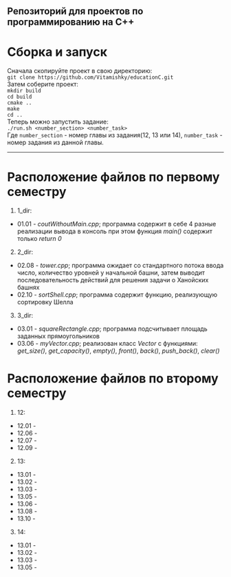 ## Репозиторий для проектов по программированию на C++

# Сборка и запуск
Сначала скопируйте проект в свою директорию: \
`git clone https://github.com/Vitamishky/educationC.git`\
Затем соберите проект: \
`mkdir build` \
`cd build` \
`cmake ..` \
`make` \
`cd ..` \
Теперь можно запустить задание: \
`./run.sh <number_section> <number_task>` \
Где `number_section` - номер главы из задания(12, 13 или 14), `number_task` - номер задания из данной главы. 

---

# Расположение файлов по первому семестру
1) 1_dir:
  - 01.01 - _coutWithoutMain.cpp_; программа содержит в себе 4 разные реализации вывода в консоль при этом функция _main()_ содержит только _return 0_

2) 2_dir:
  - 02.08 - _tower.cpp_; программа ожидает со стандартного потока ввода число, количество уровней у начальной башни, затем выводит последовательность действий для решения задачи о Ханойских башнях
  - 02.10 - _sortShell.cpp_; программа содержит функцию, реализующую сортировку Шелла
  
3) 3_dir:
  - 03.01 - _squareRectangle.cpp_; программа подсчитывает площадь заданных прямоугольников
  - 03.06 - _myVector.cpp_; реализован класс _Vector_ с функциями: _get_size()_, _get_capacity()_, _empty()_, _front()_, _back()_, _push_back()_, _clear()_  

# Расположение файлов по второму семестру

1) 12:
  - 12.01 -
  - 12.06 -
  - 12.07 -
  - 12.09 -

2) 13:
  - 13.01 -
  - 13.02 -
  - 13.03 -
  - 13.05 -
  - 13.06 -
  - 13.08 - 
  - 13.10 -

3) 14:
  - 13.01 -
  - 13.02 -
  - 13.03 -
  - 13.05 -